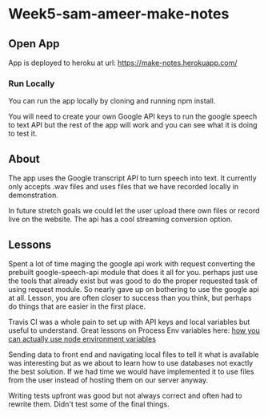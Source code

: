 # Week5-sam-ameer-make-notes

## Open App

App is deployed to heroku at url:
https://make-notes.herokuapp.com/

### Run Locally
You can run the app locally by cloning and running npm install.

You will need to create your own Google API keys to run the google speech to text API but the rest of the app will work and you can see what it is doing to test it.

## About

The app uses the Google transcript API to turn speech into text.
It currently only accepts .wav files and uses files that we have recorded locally in demonstration.

In future stretch goals we could let the user upload there own files or record live on the website. The api has a cool streaming conversion option.

## Lessons

Spent a lot of time maging the google api work with request converting the prebuilt google-speech-api module that does it all for you. perhaps just use the tools that already exist but was good to do the proper requested task of using request module.
So nearly gave up on bothering to use the google api at all. Lesson, you are often closer to success than you think, but perhaps do things that are easier in the first place.

Travis CI was a whole pain to set up with API keys and local variables but useful to understand.
Great lessons on Process Env variables here: [how you can actually use node environment variables](https://www.freecodecamp.org/news/heres-how-you-can-actually-use-node-environment-variables-8fdf98f53a0a/)

Sending data to front end and navigating local files to tell it what is available was interesting but as we about to learn how to use databases not exactly the best solution. If we had time we would have implemented it to use files from the user instead of hosting them on our server anyway.

Writing tests upfront was good but not always correct and often had to rewrite them. Didn't test some of the final things.

